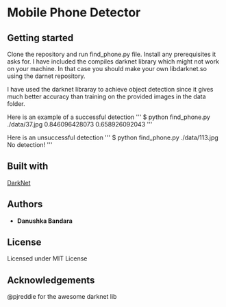 # Mobile Phone Detector

## Getting started
Clone the repository and run find_phone.py file. Install any prerequisites it asks for. I have included the compiles darknet library which might not work on your machine. In that case you should make your own libdarknet.so using the darnet repository.


I have used the darknet libraray to achieve object detection since it gives much better accuracy than training on the provided images in the data folder.

Here is an example of a successful detection
'''
$ python find_phone.py ./data/37.jpg
0.846096428073 0.658926092043
'''

Here is an unsuccessful detection
'''
$ python find_phone.py ./data/113.jpg
No detection!
'''

## Built with
[DarkNet](Darknet.com)

## Authors

* **Danushka Bandara**

## License

Licensed under MIT License

## Acknowledgements
@pjreddie for the awesome darknet lib
